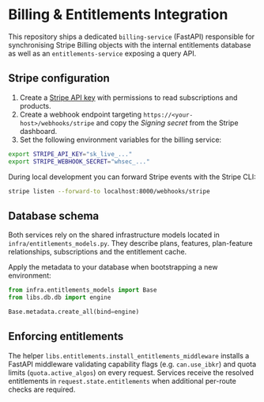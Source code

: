 # Billing & Entitlements Integration

This repository ships a dedicated `billing-service` (FastAPI) responsible for synchronising Stripe Billing objects with the internal entitlements database as well as an `entitlements-service` exposing a query API.

## Stripe configuration

1. Create a [Stripe API key](https://dashboard.stripe.com/apikeys) with permissions to read subscriptions and products.
2. Create a webhook endpoint targeting `https://<your-host>/webhooks/stripe` and copy the *Signing secret* from the Stripe dashboard.
3. Set the following environment variables for the billing service:

```bash
export STRIPE_API_KEY="sk_live_..."
export STRIPE_WEBHOOK_SECRET="whsec_..."
```

During local development you can forward Stripe events with the Stripe CLI:

```bash
stripe listen --forward-to localhost:8000/webhooks/stripe
```

## Database schema

Both services rely on the shared infrastructure models located in `infra/entitlements_models.py`. They describe plans, features, plan-feature relationships, subscriptions and the entitlement cache.

Apply the metadata to your database when bootstrapping a new environment:

```python
from infra.entitlements_models import Base
from libs.db.db import engine

Base.metadata.create_all(bind=engine)
```

## Enforcing entitlements

The helper `libs.entitlements.install_entitlements_middleware` installs a FastAPI middleware validating capability flags (e.g. `can.use_ibkr`) and quota limits (`quota.active_algos`) on every request. Services receive the resolved entitlements in `request.state.entitlements` when additional per-route checks are required.
